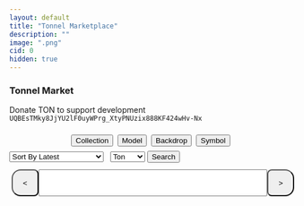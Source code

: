 ```yaml
---
layout: default
title: "Tonnel Marketplace"
description: ""
image: ".png"
cid: 0
hidden: true
---
```

<style>

#list {
  display: grid;
  --fw: min(calc(100vw - 56px),980px);
}
#list .item {
  position: relative;
  background-color: var(--md-sys-color-background);
  box-sizing: border-box;
  overflow: hidden;
  width: 96%;
  margin: 2%;
  border-radius: calc(var(--font)/100*10);
  font-size: 0;
  /*outline: 1px solid var(--md-sys-color-outline-variant);*/
}
#list img {
  width: 100%;
  aspect-ratio: 1;
}
#list .q {
  color: var(--md-sys-color-outline-variant);
  font-size: calc(var(--font)/100*30);
  display: flex;
  justify-content: center;
  align-items: center;
  width: 100%;
  height: auto;
  aspect-ratio: 1;
}
#list .id {
  background-color: #0014;
  color: #fff;
  display: flex;
  justify-content: center;
  align-items: center;
  width: 100%;
  height: 10%;
  position: absolute;
  top: 0;
  right: 0;
  transform-origin: center center;
  transform: translateX(45%) rotateZ(45deg) translateY(80%);
  font-size: calc(var(--font)/100*6);
}

#list .price {
  display: flex;
  justify-content: center;
  align-items: center;
  position: absolute;
  bottom: 8%;
  left: 10%;
  font-size: calc(var(--font)/100*8);
  text-shadow: 0 0 1px black;
  color: #fff;
}

@media screen and (width > 100px) {
  #list {
    grid-template-columns: repeat(2,1fr);
    --font: calc(var(--fw)/2);
  }
}
@media screen and (width > 500px) {
  #list {
    grid-template-columns: repeat(3,1fr);
    --font: calc(var(--fw)/3);
  }
}
@media screen and (width > 700px) {
  #list {
    grid-template-columns: repeat(4,1fr);
    --font: calc(var(--fw)/4);
  }
}
@media screen and (width > 900px) {
  #list {
    grid-template-columns: repeat(5,1fr);
    --font: calc(var(--fw)/5);
  }
}

.controls {
  display: flex;
  width: 100%;
  height: 48px;
  padding: 4px;
  margin-top: 8px;
}

.controls button {
  display: flex;
  justify-content: center;
  align-items: center;
  height: 100%;
  aspect-ratio: 1;
  margin: 0;
  min-width: 0;
}

.controls button:first-of-type {
  border-radius: 16px 8px 8px 16px;
}

.controls button:last-of-type {
  border-radius: 8px 16px 16px 8px;
}

.controls input {
  width: calc(100% - 90px);
  height: 100%;
  text-align: center;
  margin: 0 auto;
}

.filteri {
  margin: 8px 2px;
}
.filterd {
  display: none;
  flex-direction: column;
  overflow: hidden;
  width: 100%;
  max-width: 400px;
  max-height: 256px;
  padding: 8px;
  border-radius: 12px;
  outline: 1px solid var(--md-sys-color-outline-variant);
}
.filterd .filters {
  margin-bottom: 8px;
}
.filterd .filterl {
  padding: 4px;
  overflow-y: auto;
}
.filterd .filterl div img {
  width: 15px;
  margin-left: 4px;
  margin-right: 4px;
}
.filterd .filterl div {
  cursor: pointer;
  padding: 4px;
}
.filterd .filterl div.active {
  border-left: 2px solid var(--md-sys-color-primary-container);
}
.filterd .filterl div.hidden {
  diplay: none;
}

</style>

### Tonnel Market

Donate TON to support development
<br>
`UQBEsTMky8JjYU2lF0uyWPrg_XtyPNUzix888KF424wHv-Nx`

<div style="width:fit-content;max-width:400px;margin:0 auto;">
  <button id="collectionst" class="filteri">Collection</button>
  <button id="modelst" class="filteri">Model</button>
  <button id="backdropst" class="filteri">Backdrop</button>
  <button id="symbolst" class="filteri">Symbol</button>
</div>
<div style="display:flex;align-items:center;justify-content:center">

  <div id="collectionsd" class="filterd">
    <input id="collectionss" class="filters" type="text" autocomplete="off" placeholder="Search...">
    <div id="collectionsl" class="filterl"></div>
  </div>

  <div id="modelsd" class="filterd" style="display:none">
    <input id="modelss" class="filters" type="text" autocomplete="off" placeholder="Search...">
    <div id="modelsl" class="filterl"></div>
  </div>

  <div id="backdropsd" class="filterd" style="display:none">
    <input id="backdropss" class="filters" type="text" autocomplete="off" placeholder="Search...">
    <div id="backdropsl" class="filterl"></div>
  </div>

  <div id="symbolsd" class="filterd" style="display:none">
    <input id="symbolss" class="filters" type="text" autocomplete="off" placeholder="Search...">
    <div id="symbolsl" class="filterl"></div>
  </div>

</div>

<select id="sort" style="margin-right:8px;">
  <option value="d">Sort By Latest</option>
  <option value="p0">Sort By Price low to high</option>
  <option value="p1">Sort By Price high to low</option>
  <option value="i">Sort By ID</option>
  <option value="r">Sort By Rarity</option>
  <option value="m">Sort By Model</option>
  <option value="b">Sort By Backdrop</option>
  <option value="s">Sort By Symbol</option>
</select>
<select id="asset">
  <option value="TON">Ton</option>
  <option value="TONNEL">Tonnel</option>
  <option value="USDT">USDT</option>
</select>
<button id="btn_s">Search</button>

<div id="list"></div>

<div class="controls">
  <button id="btn_q"><</button>
  <input id="pagei" type="text" autocomplete="off">
  <button id="btn_p">></button>
</div>

<script src="./js/tonnel-market.js?{{site.time|date:'%s%N'}}"></script>
